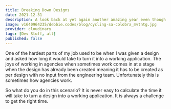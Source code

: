 ```yaml
---
title: Breaking Down Designs
date: 2021-12-31
description: A look back at yet again another amazing year even though times were hard. From lockdowns to in person conferences, to changing jobs and learning a new library, as well as mentoring, teaching workshops, doing lots of sport and so much more.
image: v1640964235/debbie.codes/blog/cycling-sa-colobra_mvtntg.jpg
provider: cloudinary
tags: [Dev Stuff, all]
published: false
---
```


One of the hardest parts of my job used to be when I was given a design and asked how long it would take to turn it into a working application. The joys of working in agencies when sometimes work comes in at a stage when the design has already been created meaning it has to be created as per design with no input from the engineering team. Unfortunately this is sometimes how agencies work. 

So what do you do in this scenario? It is never easy to calculate the time it will take to turn a design into a working application. It is always a challenge to get the right time.